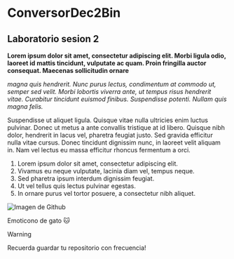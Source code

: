# ConversorDec2Bin
## Laboratorio sesion 2
 
**Lorem ipsum dolor sit amet, consectetur adipiscing elit. Morbi ligula odio, laoreet id mattis tincidunt, vulputate ac quam. Proin fringilla auctor consequat. Maecenas sollicitudin ornare**

_magna quis hendrerit. Nunc purus lectus, condimentum at commodo ut, semper sed velit. Morbi lobortis viverra ante, ut tempus risus hendrerit vitae. Curabitur tincidunt euismod finibus. Suspendisse potenti. Nullam quis magna felis._ 

Suspendisse ut aliquet ligula. Quisque vitae nulla ultricies enim luctus pulvinar. Donec ut metus a ante convallis tristique at id libero. Quisque nibh dolor, hendrerit in lacus vel, pharetra feugiat justo. Sed gravida efficitur nulla vitae cursus. Donec tincidunt dignissim nunc, in laoreet velit aliquam in. Nam vel lectus eu massa efficitur rhoncus fermentum a orci.

1. Lorem ipsum dolor sit amet, consectetur adipiscing elit.
2. Vivamus eu neque vulputate, lacinia diam vel, tempus neque.
3. Sed pharetra ipsum interdum dignissim feugiat.
4. Ut vel tellus quis lectus pulvinar egestas.
5. In ornare purus vel tortor posuere, a consectetur nibh aliquet.

![Imagen de Github](https://www.blackmoreops.com/wp-content/uploads/2021/09/Quick-Github-Tutorial.png)

Emoticono de gato :cat:

> [!WARNING]
> Recuerda guardar tu repositorio con frecuencia!

